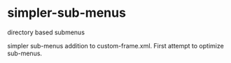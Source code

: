 # simpler-sub-menus
directory based submenus

simpler sub-menus addition to custom-frame.xml.
First attempt to optimize sub-menus.
